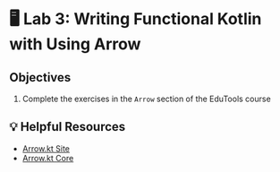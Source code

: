 # 🖥 Lab 3: Writing Functional Kotlin with Using Arrow

## Objectives
1. Complete the exercises in the `Arrow` section of the EduTools course

## 💡 Helpful Resources
- [Arrow.kt Site](https://arrow-kt.io/)
- [Arrow.kt Core](https://arrow-kt.io/docs/core/)